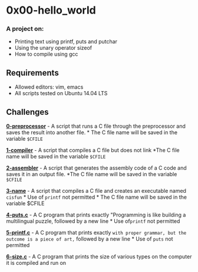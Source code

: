 # 0x00-hello_world
  
### A project on:
- Printing text using printf, puts and putchar
- Using the unary operator sizeof
- How to compile using gcc
## Requirements
- Allowed editors: vim, emacs
- All scripts tested on Ubuntu 14.04 LTS
## Challenges
**[0-preprocessor](0-preprocessor)** - A script that runs a C file through the preprocessor and saves the result into another file.
	* The C file name will be saved in the variable `$CFILE`

**[1-compiler](1-compiler)** - A script that compiles a C file but does not link
	*The C file name will be saved in the variable `$CFILE`

**[2-assembler](2-assembler)** - A script that generates the assembly code of a C code and saves it in an output file.
 	*The C file name will be saved in the variable `$CFILE`

**[3-name](3-name)** - A script that compiles a C file and creates an executable named `cisfun`
	* Use of `printf` not permitted
	* The C file name will be saved in the variable $CFILE

**[4-puts.c](4-puts.c)** - A C program that prints exactly "Programming is like building a multilingual puzzle, followed by a new line
	* Use of`printf` not permitted

**[5-printf.c](5-printf.c)** - A C program that prints exactly `with proper grammar, but the outcome is a piece of art,` followed by a new line
	* Use of `puts` not permitted

**[6-size.c](6-size.c)** - A C program that prints the size of various types on the computer it is compiled and run on

